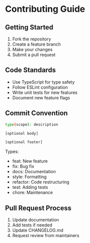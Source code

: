 # Contributing Guide

## Getting Started

1. Fork the repository
2. Create a feature branch
3. Make your changes
4. Submit a pull request

## Code Standards

- Use TypeScript for type safety
- Follow ESLint configuration
- Write unit tests for new features
- Document new feature flags

## Commit Convention

```bash
type(scope): description

[optional body]

[optional footer]
```

Types:

- feat: New feature
- fix: Bug fix
- docs: Documentation
- style: Formatting
- refactor: Code restructuring
- test: Adding tests
- chore: Maintenance

## Pull Request Process

1. Update documentation
2. Add tests if needed
3. Update CHANGELOG.md
4. Request review from maintainers
